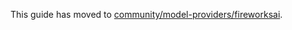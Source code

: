 
<auto-redirect />

This guide has moved to [community/model-providers/fireworksai](../../../community/model-providers/cohere.md).

